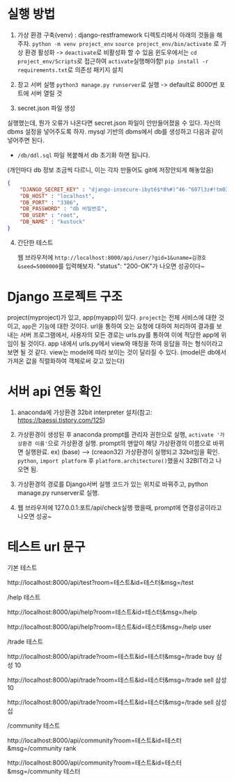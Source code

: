 # 실행 방법
1. 가상 환경 구축(venv) : django-restframework 디렉토리에서 아래의 것들을 해주자.
`python -m venv project_env`
`source project_env/bin/activate` 로 가상 환경 활성화 -> `deactivate`로 비활성화 할 수 있음
윈도우에서는 `cd project_env/Scripts`로 접근하여 `activate`실행해야함!
`pip install -r requirements.txt`로 의존성 패키지 설치

2. 장고 서버 실행 
  `python3 manage.py runserver`로 실행 -> default로 8000번 포트에 서버 열릴 것

3. secret.json 파일 생성

  실행했는데, 뭔가 오류가 나온다면 secret.json 파일이 안만들어졌을 수 있다. 자신의 dbms 설정을 넣어주도록 하자. mysql 기반의 dbms에서 db를 생성하고 다음과 같이 넣어주면 된다. 

  - `/db/ddl.sql` 파일 복붙해서 db 초기화 하면 됩니다. 

  (개인마다 db 정보 조금씩 다르니, 이는 각자 만들어도 git에 저장안되게 해놓았음)

  ```json
  {
      "DJANGO_SECRET_KEY" : "django-insecure-ibyt6$*8%#)^46-^607l3z#!tm03xn=_2&==mg5ix0hd!u1_e6",
      "DB_HOST" : "localhost",
      "DB_PORT" : "3306",
      "DB_PASSWORD" : "db 비밀번호",
      "DB_USER" : "root",
      "DB_NAME" : "kustock"
  }
  ```

4. 간단한 테스트

   웹 브라우저에 `http://localhost:8000/api/user/?gid=1&uname=김경호&seed=5000000`를 입력해보자. "status": "200-OK"가 나오면 성공이다~

# Django 프로젝트 구조

project(myproject)가 있고, app(myapp)이 있다. `project`는 전체 서비스에 대한 것이고, `app`은 기능에 대한 것이다. url을 통하여 오는 요청에 대하여 처리하여 결과를 보내는 서버 프로그램에서, 사용자의 모든 경로는 urls.py를 통하여 이에 적당한 app에 위임이 될 것이다. app 내에서 urls.py에서 view와 매칭을 하여 응답을 하는 형식이라고 보면 될 것 같다. view는 model에 따라 보이는 것이 달라질 수 있다. (model은 db에서 가져온 값을 직렬화하여 객체로써 갖고 있는다)


# 서버 api 연동 확인

1. anaconda에 가상환경 32bit interpreter 설치(참고: https://baessi.tistory.com/125)

2. 가상환경이 생성된 후 anaconda prompt를 관리자 권한으로 실행, `activate '가상환경 이름'`으로 가상환경 실행.
prompt의 맨앞이 해당 가상환경의 이름으로 바뀌면 실행완료. ex) (base) --> (creaon32)
가상환경이 실행되고 32bit임을 확인. `python`, `import platform` 후 `platform.architecture()`했을시 32BIT라고 나오면 됨. 

3. 가상환경의 경로를 Django서버 실행 코드가 있는 위치로 바꿔주고, python manage.py runserver로 실행.

4. 웹 브라우저에 127.0.0.1:포트/api/check실행 했을때, prompt에 연결성공이라고 나오면 성공~

# 테스트 url 문구
기본 테스트

http://localhost:8000/api/test?room=테스트&id=테스터&msg=/test

/help 테스트

http://localhost:8000/api/help?room=테스트&id=테스터&msg=/help

http://localhost:8000/api/help?room=테스트&id=테스터&msg=/help user

/trade 테스트

http://localhost:8000/api/trade?room=테스트&id=테스터&msg=/trade buy 삼성 10

http://localhost:8000/api/trade?room=테스트&id=테스터&msg=/trade sell 삼성 10

http://localhost:8000/api/trade?room=테스트&id=테스터&msg=/trade sell 삼성 십

/community 테스트

http://localhost:8000/api/community?room=테스트&id=테스터&msg=/community rank

http://localhost:8000/api/community?room=테스트&id=테스터&msg=/community 테스터

